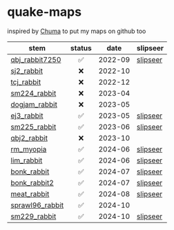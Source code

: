 # quake-maps

inspired by [Chuma](https://github.com/ChumaSuey) to put my maps on github too

| stem                                       | status | date    | slipseer                                                                               |
| ------------------------------------------ | :----: | ------- | -------------------------------------------------------------------------------------- |
| [qbj_rabbit7250](./maps/qbj_rabbit7250/)   |   ✅   | 2022-09 | [slipseer](https://www.slipseer.com/index.php?resources/quake-brutalist-jam.126/)      |
| [sj2_rabbit](./maps/sj2_rabbit/)           |   ❌   | 2022-10 |                                                                                        |
| [tcj_rabbit](./maps/tcj_rabbit/)           |   ❌   | 2022-12 |                                                                                        |
| [sm224_rabbit](./maps/sm224_rabbit/)       |   ❌   | 2023-04 |                                                                                        |
| [dogjam_rabbit](./maps/dogjam_rabbit/)     |   ❌   | 2023-05 |                                                                                        |
| [ej3_rabbit](./maps/ej3_rabbit/)           |   ✅   | 2023-05 | [slipseer](https://www.slipseer.com/index.php?resources/explore-jam-3.228/)            |
| [sm225_rabbit](./maps/sm225_rabbit/)       |   ✅   | 2023-06 | [slipseer](https://www.slipseer.com/index.php?resources/the-randomizer-special-2.232/) |
| [qbj2_rabbit](./maps/qbj2_rabbit/)         |   ❌   | 2023-10 |                                                                                        |
| [rm_myopia](./maps/rm_myopia/)             |   ✅   | 2024-06 | [slipseer](https://www.slipseer.com/index.php?resources/re-mobilize.239/)              |
| [lim_rabbit](./maps/lim_rabbit/)           |   ✅   | 2024-06 | [slipseer](https://www.slipseer.com/index.php?resources/liminal-spaces-jam.359/)       |
| [bonk_rabbit](./maps/bonk_rabbit/)         |   ✅   | 2024-07 | [slipseer](https://www.slipseer.com/index.php?resources/bonk-jam.373/)                 |
| [bonk_rabbit2](./maps/bonk_rabbit2/)       |   ✅   | 2024-07 | [slipseer](https://www.slipseer.com/index.php?resources/bonk-jam.373/)                 |
| [meat_rabbit](./maps/meat_rabbit)          |   ✅   | 2024-08 | [slipseer](https://www.slipseer.com/index.php?resources/meat-jam.392/)                 |
| [sprawl96_rabbit](./maps/sprawl96_rabbit/) |   ✅   | 2024-10 |                                                                                        |
| [sm229_rabbit](./maps/sm229_rabbit/)       |   ✅   | 2024-10 | [slipseer](https://www.slipseer.com/index.php?resources/sm229-six-textures-3.410/)     |

